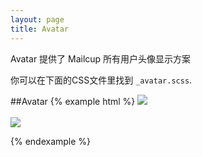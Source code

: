 ```yaml
---
layout: page
title: Avatar
---
```


Avatar 提供了 Mailcup 所有用户头像显示方案

你可以在下面的CSS文件里找到 `_avatar.scss`.

##Avatar
{% example html %}
<img class="avatar-medium" src="https://avatar.tower.im/2458b7b4c2814259813404ce21749c2e"/><br><br>
<img class="avatar-big" src="https://avatar.tower.im/2458b7b4c2814259813404ce21749c2e"/><br>

{% endexample %}